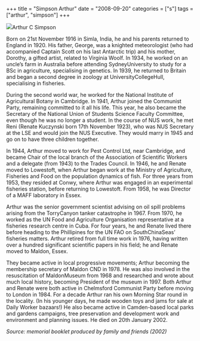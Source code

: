 +++
title = "Simpson Arthur"
date = "2008-09-20"
categories = ["s"]
tags = ["arthur", "simpson"]
+++

![](http://79.170.40.183/grahamstevenson.me.uk/images/stories/simpson%20arthur.JPG)Arthur C Simpson

Born on 21st November 1916 in Simla, India, he and his parents returned to England in 1920. His father, George, was a knighted meteorologist (who had accompanied Captain Scott on his last Antarctic trip) and his mother, Dorothy, a gifted artist, related to Virginia Woolf. In 1934, he worked on an uncle’s farm in Australia before attending SydneyUniversity to study for a BSc in agriculture, specialising in genetics. In 1939, he returned to Britain and began a second degree in zoology at UniversityCollegeHull, specialising in fisheries.    

During the second world war, he worked for the National Institute of Agricultural Botany in Cambridge. In 1941, Arthur joined the Communist Party, remaining committed to it all his life. This year, he also became the Secretary of the National Union of Students Science Faculty Committee, even though he was no longer a student. In the course of NUS work, he met Reni (Renate Kuczynski born 17th November 1923), who was NUS Secretary at the LSE and would join the NUS Executive. They would marry in 1945 and go on to have three children together.

In 1944, Arthur moved to work for Pest Control Ltd, near Cambridge, and became Chair of the local branch of the Association of Scientific Workers and a delegate (from 1943) to the Trades Council. In 1946, he and Renate moved to Lowestoft, when Arthur began work at the Ministry of Agriculture, Fisheries and Food on the population dynamics of fish. For three years from 1953, they resided at Conwy, where Arthur was engaged in an experimental fisheries station, before returning to Lowestoft. From 1958, he was Director of a MAFF laboratory in Essex.

Arthur was the senior government scientist advising on oil spill problems arising from the TorryCanyon tanker catastrophe in 1967. From 1970, he worked as the UN Food and Agriculture Organisation representative at a fisheries research centre in Cuba. For four years, he and Renate lived there before heading to the Phillipines for the UN FAO on SouthChinaSeas’ fisheries matters. Arthur retired from full time work in 1976, having written over a hundred significant scientific papers in his field; he and Renate moved to Maldon, Essex.

They became active in local progressive movements; Arthur becoming the membership secretary of Maldon CND in 1978. He was also involved in the resuscitation of MaldonMuseum from 1968 and researched and wrote about much local history, becoming President of the museum in 1997. Both Arthur and Renate were both active in Chelmsford Communist Party before moving to London in 1984. For a decade Arthur ran his own Morning Star round in the locality. (In his younger days, he made wooden toys and jams for sale at Daily Worker bazaars!) He also became active in Camden-based local parks and gardens campaigns, tree preservation and development work and environment and planning issues. He died on 20th January 2002.

_Source: memorial booklet produced by family and friends (2002)_
